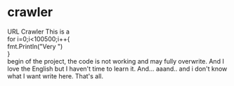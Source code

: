 # crawler
URL Crawler
This is a <br>
for i=0;i<100500;i++{<br>
fmt.Println("Very ")<br>
}<br>
begin of the project, the code is not working and may fully overwrite. 
And I love the English but I haven't time to learn it. 
And... aaand.. and i don't know what I want write here. 
That's all.
